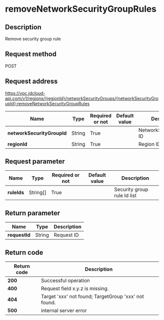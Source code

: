 # removeNetworkSecurityGroupRules


## Description
Remove security group rule

## Request method
POST

## Request address
https://vpc.jdcloud-api.com/v1/regions/{regionId}/networkSecurityGroups/{networkSecurityGroupId}:removeNetworkSecurityGroupRules

|Name|Type|Required or not|Default value|Description|
|---|---|---|---|---|
|**networkSecurityGroupId**|String|True||NetworkSecurityGroup ID|
|**regionId**|String|True||Region ID|

## Request parameter
|Name|Type|Required or not|Default value|Description|
|---|---|---|---|---|
|**ruleIds**|String[]|True||Security group rule Id list|


## Return parameter
|Name|Type|Description|
|---|---|---|
|**requestId**|String|Request ID|



## Return code
|Return code|Description|
|---|---|
|**200**|Successful operation|
|**400**|Request field x.y.z is missing.|
|**404**|Target 'xxx' not found; TargetGroup 'xxx' not found.|
|**500**|internal server error|
